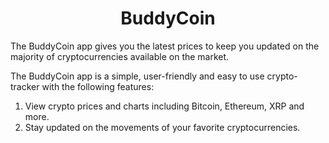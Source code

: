 
<h1 align="center">
BuddyCoin
</h1>

The BuddyCoin app gives you the latest prices to keep you updated on the majority of cryptocurrencies available on the market. 


The BuddyCoin app is a simple, user-friendly and easy to use crypto-tracker with the following features:

	
1. View crypto prices and charts including Bitcoin, Ethereum, XRP and more.
2. Stay updated on the movements of your favorite cryptocurrencies.